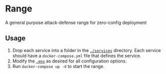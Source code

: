 # Range

A general purpose attack-defense range for zero-config deployment

## Usage

1. Drop each service into a folder in the [`./services`](services) directory.  Each service should have a `docker-compose.yml` file that defines the service.
2. Modify the [`.env`](.env) as desired for all configuration options.
3. Run `docker-compose up -d` to start the range.